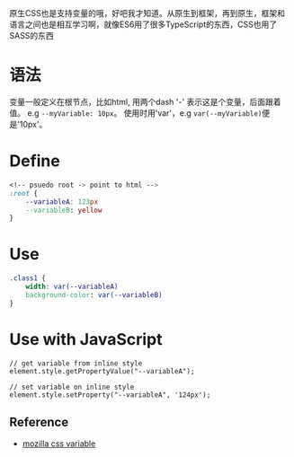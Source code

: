 原生CSS也是支持变量的哦，好吧我才知道。从原生到框架，再到原生，框架和语言之间也是相互学习啊，就像ES6用了很多TypeScript的东西，CSS也用了SASS的东西

# 语法
变量一般定义在根节点，比如html, 用两个dash '-' 表示这是个变量，后面跟着值。
e.g `--myVariable: 10px`。
使用时用'var'，e.g `var(--myVariable)`便是'10px'。

# Define
```css
<!-- psuedo root -> point to html -->
:root {
	--variableA: 123px
	--variableB: yellow
}
```


# Use
```css
.class1 {
	width: var(--variableA)
	background-color: var(--variableB)
}
```

# Use with JavaScript
```javascirpt
// get variable from inline style
element.style.getPropertyValue("--variableA");

// set variable on inline style
element.style.setProperty("--variableA", '124px');
```


## Reference
- [mozilla css variable](https://developer.mozilla.org/en-US/docs/Web/CSS/Using_CSS_variables)